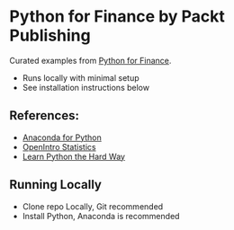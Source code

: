 # Python for Finance by Packt Publishing

Curated examples from [Python for Finance](https://www.packtpub.com/application-development/python-finance).

* Runs locally with minimal setup
* See installation instructions below

## References:

* [Anaconda for Python](https://www.continuum.io/downloads)
* [OpenIntro Statistics](https://www.openintro.org/stat/index.php)
* [Learn Python the Hard Way](https://learnpythonthehardway.org/)

## Running Locally

* Clone repo Locally, Git recommended
* Install Python, Anaconda is recommended
